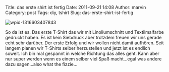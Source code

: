 Title: das erste shirt ist fertig
Date: 2011-09-21 14:08
Author: marvin
Category: post
Tags: diy, tshirt
Slug: das-erste-shirt-ist-fertig

![wpid-1316603407843]({filename}/images/wpid-1316603407843.jpg)

So da ist es. Das erste T-Shirt das wir mit Linoliumschnitt und
Textilmalfarbe gedruckt haben. Es ist kein Siebdruck aber trotzdem
freuen wir uns gerade echt sehr darüber. Der erste Erfolg und wir wollen
nicht damit aufhören. Seit langem planen wir T-Shirts selber
herzustellen und jetzt ist es endlich soweit. Ich bin mal gespannt in
welche Richtung das alles geht. Kann aber nur super werden wenn es einem
selber viel Spaß macht...egal was andere dazu sagen...also what the
fizzie...

